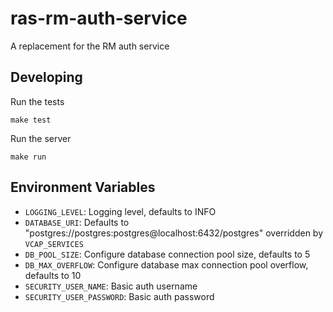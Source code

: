 # ras-rm-auth-service

A replacement for the RM auth service

## Developing

Run the tests

```
make test
```

Run the server

```
make run
```

## Environment Variables

* `LOGGING_LEVEL`: Logging level, defaults to INFO
* `DATABASE_URI`: Defaults to "postgres://postgres:postgres@localhost:6432/postgres" overridden by `VCAP_SERVICES`
* `DB_POOL_SIZE`: Configure database connection pool size, defaults to 5 
* `DB_MAX_OVERFLOW`: Configure database max connection pool overflow, defaults to 10
* `SECURITY_USER_NAME`: Basic auth username
* `SECURITY_USER_PASSWORD`: Basic auth password
